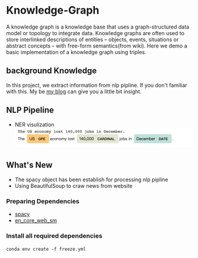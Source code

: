 # Knowledge-Graph


A knowledge graph is a knowledge base that uses a graph-structured data model or topology to integrate data. Knowledge graphs are often used to store interlinked descriptions of entities – objects, events, situations or abstract concepts – with free-form semantics(from wiki). Here we demo a basic implementation of a knowledge graph using triples.

## background Knowledge
In this project, we extract information from nlp pipline. If you don't familiar with this. My be [my blog](https://haoweihohoho.medium.com/brief-introduce-semantics-syntax-9b84174de947) can give you a little bit insight.

## NLP Pipeline 
- NER visulization
![img](https://github.com/HaoWeiHe/Knowledge-Graph/blob/main/Img/NER.png)


## What's New
*  The spacy object has been establish for processing nlp pipline
*  Using BeautifulSoup to craw news from website


### Preparing Dependencies
* [spacy](https://spacy.io/usage)
* [en_core_web_sm](https://spacy.io/usage)

### Install all required dependencies
```conda env create -f freeze.yml```
